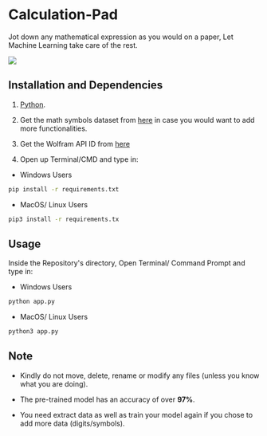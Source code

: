 # Calculation-Pad
Jot down any mathematical expression as you would on a paper, Let Machine Learning take care of the rest.

![](demo.gif)

## Installation and Dependencies

1. [Python](https://www.python.org).

2. Get the math symbols dataset from [here](https://www.kaggle.com/xainano/handwrittenmathsymbols) in case you would want to add more functionalities.

3. Get the Wolfram API ID from [here](https://products.wolframalpha.com/api/)

4. Open up Terminal/CMD and type in:

- Windows Users
```bash
pip install -r requirements.txt
```

- MacOS/ Linux Users
```bash
pip3 install -r requirements.tx
```

## Usage

Inside the Repository's directory, Open Terminal/ Command Prompt and type in:

- Windows Users
```bash
python app.py
```

- MacOS/ Linux Users
```bash
python3 app.py
```

## Note

- Kindly do not move, delete, rename or modify any files (unless you know what you are doing).

- The pre-trained model has an accuracy of over **97%**.

- You need extract data as well as train your model again if you chose to add more data (digits/symbols).
